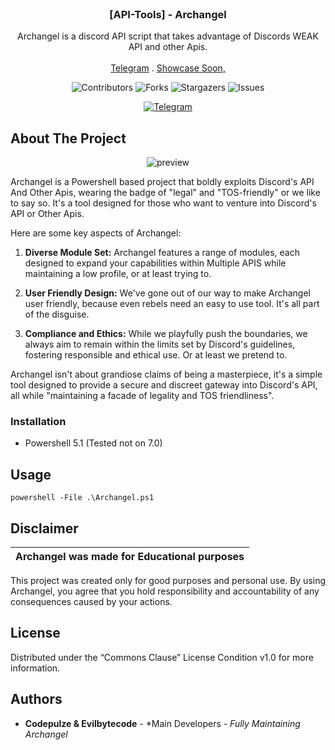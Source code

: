 
<br/>


  <h3 align="center">[API-Tools] - Archangel</h3>

  <p align="center">
    Archangel is a discord API script that takes advantage of Discords WEAK API and other Apis.
    <br/>
    <br/>
    <a href="https://t.me/+M9oldh_U6Gk2MmE0">Telegram</a>
    .
    <a href="https://notdoneyet.com">Showcase Soon,</a>
  </p>
</p>

<p align="center">
  <img alt="Contributors" src="https://img.shields.io/github/contributors/Evilbytecode/Archangel-MultiTool?color=dark-green">
  <img alt="Forks" src="https://img.shields.io/github/forks/Evilbytecode/Archangel-MultiTool?style=social">
  <img alt="Stargazers" src="https://img.shields.io/github/stars/Evilbytecode/Archangel-MultiTool?style=social">
  <img alt="Issues" src="https://img.shields.io/github/issues/Evilbytecode/Archangel-MultiTool">
</p>

<p align="center">
  <a href="https://t.me/+M9oldh_U6Gk2MmE0">
    <img alt="Telegram" src="https://img.shields.io/discord/1146496916419526727?label=&logo=telegram&logoColor=ffffff&color=C50F1f&labelColor=C50F1f">
  </a>
</p>

## About The Project

<p align="center">
  <img alt="preview" src="https://media.discordapp.net/attachments/1193623153319088311/1201864122896228362/image.png?ex=65cb5e30&is=65b8e930&hm=008720af2fc88351be1176f536e3e050353350a25088cf9b7fcfbda434fe11fd&=&format=webp&quality=lossless&width=951&height=366">
</p>

Archangel is a Powershell based project that boldly exploits Discord's API And Other Apis, wearing the badge of "legal" and "TOS-friendly" or we like to say so. It's a tool designed for those who want to venture into Discord's API or Other Apis.

Here are some key aspects of Archangel:

1. **Diverse Module Set:** Archangel features a range of modules, each designed to expand your capabilities within Multiple APIS while maintaining a low profile, or at least trying to.

2. **User Friendly Design:** We've gone out of our way to make Archangel user friendly, because even rebels need an easy to use tool. It's all part of the disguise.

3. **Compliance and Ethics:** While we playfully push the boundaries, we always aim to remain within the limits set by Discord's guidelines, fostering responsible and ethical use. Or at least we pretend to.


Archangel isn't about grandiose claims of being a masterpiece, it's a simple tool designed to provide a secure and discreet gateway into Discord's API, all while "maintaining a facade of legality and TOS friendliness".


### Installation
- Powershell 5.1 (Tested not on 7.0)

## Usage

```shell
powershell -File .\Archangel.ps1
```
## Disclaimer

|Archangel was made for Educational purposes|
|-------------------------------------------------|
This project was created only for good purposes and personal use.
By using Archangel, you agree that you hold responsibility and accountability of any consequences caused by your actions.

## License

Distributed under the “Commons Clause” License Condition v1.0 for more information.

## Authors

* **Codepulze & Evilbytecode** - *Main Developers - *Fully Maintaining Archangel*
